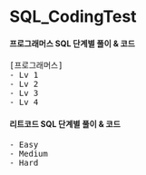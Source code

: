 # SQL_CodingTest
#### 프로그래머스 SQL 단계별 풀이 & 코드
<pre>
[프로그래머스]
- Lv 1
- Lv 2
- Lv 3
- Lv 4
</pre> 

#### 리트코드 SQL 단계별 풀이 & 코드

<pre>
- Easy
- Medium
- Hard
</pre> 
